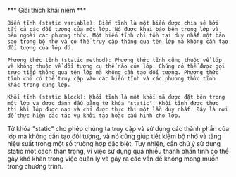 *** Giải thích khái niệm ***

    Biến tĩnh (static variable): Biến tĩnh là một biến được chia sẻ bởi tất cả các đối tượng của một lớp. Nó được khai báo bên trong lớp và bên ngoài các phương thức. Một biến tĩnh chỉ tồn tại duy nhất một bản sao trong bộ nhớ và có thể truy cập thông qua tên lớp mà không cần tạo đối tượng của lớp đó.

    Phương thức tĩnh (static method): Phương thức tĩnh cũng thuộc về lớp và không thuộc về đối tượng cụ thể nào của lớp. Chúng có thể được gọi trực tiếp thông qua tên lớp mà không cần tạo đối tượng. Phương thức tĩnh chỉ có thể truy cập vào các biến tĩnh và các phương thức tĩnh khác trong cùng lớp.

    Khối tĩnh (static block): Khối tĩnh là một khối mã được đặt bên trong một lớp và được đánh dấu bằng từ khóa "static". Khối tĩnh được thực thi khi lớp được nạp và chỉ được thực thi một lần duy nhất. Đây là nơi để thực hiện các tác vụ khởi tạo hoặc cấu hình cho lớp.

Từ khóa "static" cho phép chúng ta truy cập và sử dụng các thành phần của lớp mà không cần tạo đối tượng, và nó cũng giúp tiết kiệm bộ nhớ và tăng hiệu suất trong một số trường hợp đặc biệt. Tuy nhiên, cần chú ý sử dụng static một cách thận trọng, vì việc sử dụng quá nhiều thành phần tĩnh có thể gây khó khăn trong việc quản lý và gây ra các vấn đề không mong muốn trong chương trình.
